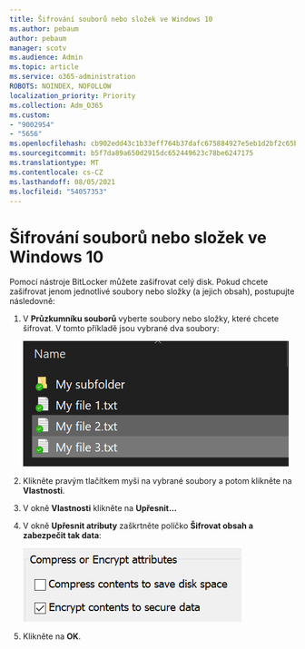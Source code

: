 ```yaml
---
title: Šifrování souborů nebo složek ve Windows 10
ms.author: pebaum
author: pebaum
manager: scotv
ms.audience: Admin
ms.topic: article
ms.service: o365-administration
ROBOTS: NOINDEX, NOFOLLOW
localization_priority: Priority
ms.collection: Adm_O365
ms.custom:
- "9002954"
- "5656"
ms.openlocfilehash: cb902edd43c1b33eff764b37dafc675884927e5eb1d2bf2c65bb2e826a822583
ms.sourcegitcommit: b5f7da89a650d2915dc652449623c78be6247175
ms.translationtype: MT
ms.contentlocale: cs-CZ
ms.lasthandoff: 08/05/2021
ms.locfileid: "54057353"
---
```

# <a name="encrypt-files-or-folder-in-windows-10"></a>Šifrování souborů nebo složek ve Windows 10

Pomocí nástroje BitLocker můžete zašifrovat celý disk. Pokud chcete zašifrovat jenom jednotlivé soubory nebo složky (a jejich obsah), postupujte následovně:

1. V **Průzkumníku souborů** vyberte soubory nebo složky, které chcete šifrovat. V tomto příkladě jsou vybrané dva soubory:

    ![Výběr souborů nebo složek k šifrování](media/select-for-encrypting.png)

2. Klikněte pravým tlačítkem myši na vybrané soubory a potom klikněte na **Vlastnosti**.

3. V okně **Vlastnosti** klikněte na **Upřesnit…**

4. V okně **Upřesnit atributy** zaškrtněte políčko **Šifrovat obsah a zabezpečit tak data**:

    ![Šifrování obsahu](media/encrypt-contents.png)

5. Klikněte na **OK**.
